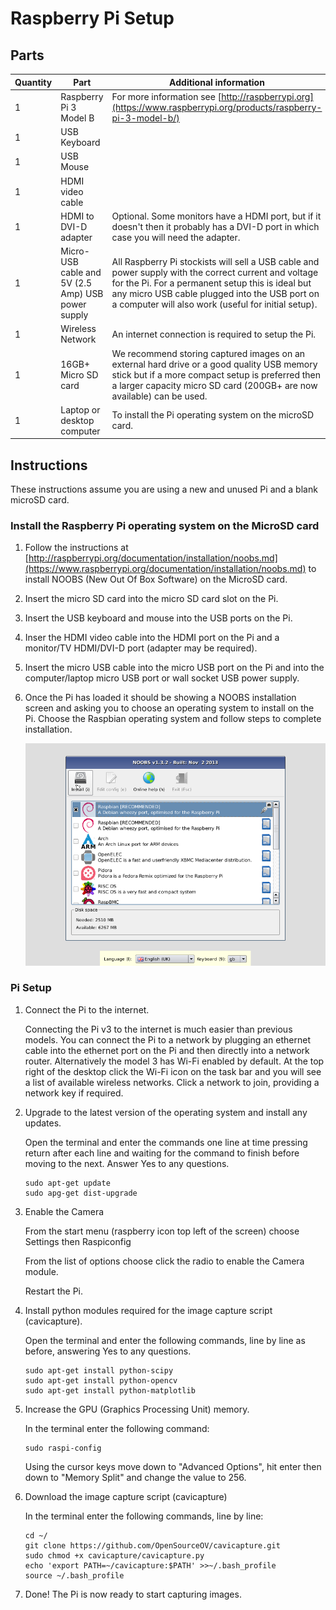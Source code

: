 # Raspberry Pi Setup

## Parts

Quantity | Part | Additional information
---------|------|---------
1|Raspberry Pi 3 Model B|For more information see [http://raspberrypi.org](https://www.raspberrypi.org/products/raspberry-pi-3-model-b/)
1|USB Keyboard|
1|USB Mouse|
1|HDMI video cable|
1|HDMI to DVI-D adapter| Optional. Some monitors have a HDMI port, but if it doesn't then it probably has a DVI-D port in which case you will need the adapter.
1|Micro-USB cable and 5V (2.5 Amp) USB power supply|All Raspberry Pi stockists will sell a USB cable and power supply with the correct current and voltage for the Pi. For a permanent setup this is ideal but any micro USB cable plugged into the USB port on a computer will also work (useful for initial setup).
1|Wireless Network|An internet connection is required to setup the Pi.
1|16GB+ Micro SD card|We recommend storing captured images on an external hard drive or a good quality USB memory stick but if a more compact setup is preferred then a larger capacity micro SD card (200GB+ are now available) can be used.
1|Laptop or desktop computer|To install the Pi operating system on the microSD card.

## Instructions

These instructions assume you are using a new and unused Pi and a blank microSD card.

### Install the Raspberry Pi operating system on the MicroSD card

1.  Follow the instructions at [http://raspberrypi.org/documentation/installation/noobs.md](https://www.raspberrypi.org/documentation/installation/noobs.md) to install NOOBS (New Out Of Box Software) on the MicroSD card. 

2. Insert the micro SD card into the micro SD card slot on the Pi.

3. Insert the USB keyboard and mouse into the USB ports on the Pi.

4. Inser the HDMI video cable into the HDMI port on the Pi and a monitor/TV HDMI/DVI-D port (adapter may be required).

5. Insert the micro USB cable into the micro USB port on the Pi and into the computer/laptop micro USB port or wall socket USB power supply.

6. Once the Pi has loaded it should be showing a NOOBS installation screen and asking you to choose an operating system to install on the Pi. Choose the Raspbian operating system and follow steps to complete installation.

    ![](./images/noobs.png)

### Pi Setup

1. Connect the Pi to the internet.

    Connecting the Pi v3 to the internet is much easier than previous models. You can connect the Pi to a network by plugging an ethernet cable into the ethernet port on the Pi and then directly into a network router. Alternatively the model 3 has Wi-Fi enabled by default. At the top right of the desktop click the Wi-Fi icon on the task bar and you will see a list of available wireless networks. Click a network to join, providing a network key if required.

2. Upgrade to the latest version of the operating system and install any updates.

    Open the terminal and enter the commands one line at time pressing return after each line and waiting for the command to finish before moving to the next. Answer Yes to any questions.

    ```
    sudo apt-get update
    sudo apg-get dist-upgrade
    ```

3. Enable the Camera

    From the start menu (raspberry icon top left of the screen) choose Settings then Raspiconfig

    From the list of options choose click the radio to enable the Camera module.

    Restart the Pi.

4. Install python modules required for the image capture script (cavicapture).

    Open the terminal and enter the following commands, line by line as before, answering Yes to any questions.

    ```
    sudo apt-get install python-scipy
    sudo apt-get install python-opencv
    sudo apt-get install python-matplotlib
    ```

5. Increase the GPU (Graphics Processing Unit) memory.

    In the terminal enter the following command:

    ```
    sudo raspi-config
    ```

    Using the cursor keys move down to "Advanced Options", hit enter then down to "Memory Split" and change the value to 256.

6. Download the image capture script (cavicapture)

    In the terminal enter the following commands, line by line:

    ```
    cd ~/
    git clone https://github.com/OpenSourceOV/cavicapture.git
    sudo chmod +x cavicapture/cavicapture.py
    echo 'export PATH=~/cavicapture:$PATH' >>~/.bash_profile
    source ~/.bash_profile
    ```

7. Done! The Pi is now ready to start capturing images.


